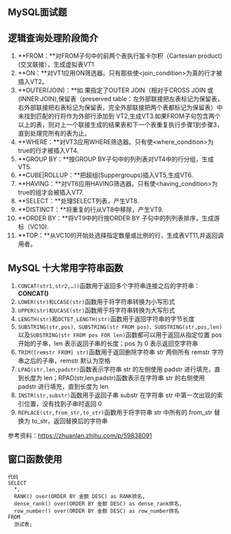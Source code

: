 ## MySQL面试题

## **逻辑查询处理阶段简介**

1. **FROM：**对FROM子句中的前两个表执行笛卡尔积（Cartesian product)(交叉联接），生成虚拟表VT1
2. **ON：**对VT1应用ON筛选器。只有那些使<join_condition>为真的行才被插入VT2。
3. **OUTER(JOIN)：**如 果指定了OUTER JOIN（相对于CROSS JOIN 或(INNER JOIN),保留表（preserved table：左外部联接把左表标记为保留表，右外部联接把右表标记为保留表，完全外部联接把两个表都标记为保留表）中未找到匹配的行将作为外部行添加到 VT2,生成VT3.如果FROM子句包含两个以上的表，则对上一个联接生成的结果表和下一个表重复执行步骤1到步骤3，直到处理完所有的表为止。
4. **WHERE：**对VT3应用WHERE筛选器。只有使<where_condition>为true的行才被插入VT4.
5. **GROUP BY：**按GROUP BY子句中的列列表对VT4中的行分组，生成VT5.
6. **CUBE|ROLLUP：**把超组(Suppergroups)插入VT5,生成VT6.
7. **HAVING：**对VT6应用HAVING筛选器。只有使<having_condition>为true的组才会被插入VT7.
8. **SELECT：**处理SELECT列表，产生VT8.
9. **DISTINCT：**将重复的行从VT8中移除，产生VT9.
10. **ORDER BY：**将VT9中的行按ORDER BY 子句中的列列表排序，生成游标（VC10).
11. **TOP：**从VC10的开始处选择指定数量或比例的行，生成表VT11,并返回调用者。



## MySQL 十大常用字符串函数

1. `CONCAT(str1,str2,…))`函数用于返回多个字符串连接之后的字符串：**CONCAT()**
2. `LOWER(str)和LCASE(str)`函数用于将字符串转换为小写形式
3. `UPPER(str)和UCASE(str)`函数用于将字符串转换为大写形式
4. `LENGTH(str)`和`OCTET_LENGTH(str)`函数用于返回字符串的字节长度
5. `SUBSTRING(str,pos)、SUBSTRING(str FROM pos)、SUBSTRING(str,pos,len)`以及`SUBSTRING(str FROM pos FOR len)`函数都可以用于返回从指定位置 pos 开始的子串，len 表示返回子串的长度；pos 为 0 表示返回空字符串
6. `TRIM([remstr FROM] str)`函数用于返回删除字符串 str 两侧所有 remstr 字符串之后的子串，remstr 默认为空格
7. `LPAD(str,len,padstr)`函数表示字符串 str 的左侧使用 padstr 进行填充，直到长度为 len；RPAD(str,len,padstr)函数表示在字符串 str 的右侧使用 padstr 进行填充，直到长度为 len
8. `INSTR(str,substr)`函数用于返回子串 substr 在字符串 str 中第一次出现的索引位置，没有找到子串时返回 0
9. `REPLACE(str,from_str,to_str)`函数用于将字符串 str 中所有的 from_str 替换为 to_str，返回替换后的字符串

参考资料：https://zhuanlan.zhihu.com/p/59838091

## 窗口函数使用

```
代码
SELECT
  *,
  RANK() over(ORDER BY 金额 DESC) as RANK排名,
  dense_rank() over(ORDER BY 金额 DESC) as dense_rank排名,
  row_number() over(ORDER BY 金额 DESC) as row_number排名
FROM
  测试表; 
```
